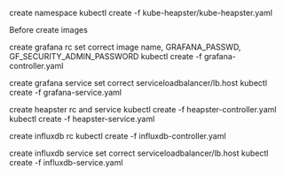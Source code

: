 create namespace
    kubectl create -f kube-heapster/kube-heapster.yaml

Before create images

create grafana rc
set correct image name, GRAFANA_PASSWD, GF_SECURITY_ADMIN_PASSWORD
    kubectl create -f grafana-controller.yaml

create grafana service
set correct serviceloadbalancer/lb.host
    kubectl create -f grafana-service.yaml

create heapster rc and service
    kubectl create -f heapster-controller.yaml
    kubectl create -f heapster-service.yaml

create influxdb rc
    kubectl create -f influxdb-controller.yaml

create influxdb service
set correct serviceloadbalancer/lb.host
    kubectl create -f influxdb-service.yaml
